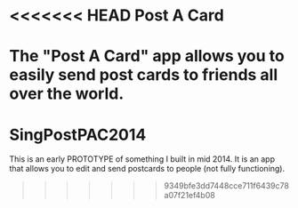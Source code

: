 <<<<<<< HEAD
Post A Card
===========

The "Post A Card" app allows you to easily send post cards to friends all over the world.
=======
# SingPostPAC2014
This is an early PROTOTYPE of something I built in mid 2014. It is an app that allows you to edit and send postcards to people (not fully functioning).
>>>>>>> 9349bfe3dd7448cce711f6439c78a07f21ef4b08
